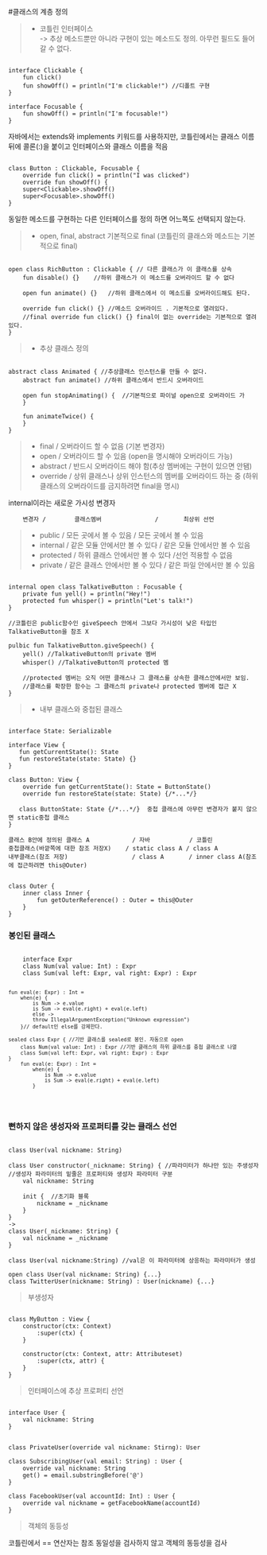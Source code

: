 #클래스의 계층 정의

> - 코틀린 인터페이스<br/>
-> 추상 메소드뿐만 아니라 구현이 있는 메소드도 정의. 아무런 필드도 들어갈 수 없다.

<pre><code>
interface Clickable {
    fun click()
    fun showOff() = println("I'm clickable!") //디폴트 구현
}

interface Focusable {
    fun showOff() = println("I'm focusable!")
}
</code></pre>

자바에서는 extends와 implements 키워드를 사용하지만, 코틀린에서는 클래스 이름 뒤에 콜론(:)을 붙이고 인터페이스와 클래스 이름을 적음
<pre><code>
class Button : Clickable, Focusable {
    override fun click() = println("I was clicked")
    override fun showOff() {
    super<<span>Clickable</span>>.showOff()
    super<<span>Focusable</span>>.showOff()
}
</code></pre>

동일한 메소드를 구현하는 다른 인터페이스를 정의 하면 어느쪽도 선택되지 않는다.

> -  open, final, abstract 기본적으로 final (코틀린의 클래스와 메소드는 기본적으로 final)

<pre><code>
open class RichButton : Clickable { // 다른 클래스가 이 클래스를 상속
    fun disable() {}    //하위 클래스가 이 메소드를 오버라이드 할 수 없다
    
    open fun animate() {}   //하위 클래스에서 이 메소드를 오버라이드해도 된다.
    
    override fun click() {} //메소드 오버라이드 . 기본적으로 열려있다.
    //final override fun click() {} final이 없는 override는 기본적으로 열려있다.
}
</code></pre>

> - 추상 클래스 정의
<pre><code>
abstract class Animated { //추상클래스 인스턴스를 만들 수 없다.
    abstract fun animate() //하위 클래스에서 반드시 오버라이드
    
    open fun stopAnimating() {  //기본적으로 파이널 open으로 오버라이드 가
    }
    
    fun animateTwice() {
    }
}
</code></pre>

> - final / 오버라이드 할 수 없음 (기본 변경자)    
> - open / 오버라이드 할 수 있음 (open을 명시해야 오버라이드 가능)
> - abstract / 반드시 오버라이드 해야 함(추상 멤버에는 구현이 있으면 안됌)
> - override / 상위 클래스나 상위 인스턴스의 멤버를 오버라이드 하는 중 (하위 클래스의 오버라이드를 금지하려면 final을 명시)

internal이라는 새로운 가시성 변경자

        변경자 /        클래스멤버               /       최상위 선언   
> - public / 모든 곳에서 볼 수 있음                   / 모든 곳에서 볼 수 있음
> - internal / 같은 모듈 안에서만 볼 수 있다 / 같은 모듈 안에서만 볼 수 있음
> - protected / 하위 클래스 안에서만 볼 수 있다  /선언 적용할 수 없음
> - private / 같은 클래스 안에서만 볼 수 있다    / 같은 파일 안에서만 볼 수 있음

<pre><code>
internal open class TalkativeButton : Focusable {
    private fun yell() = println("Hey!")
    protected fun whisper() = println("Let's talk!")
}

//코틀린은 public함수인 giveSpeech 안에서 그보다 가시성이 낮은 타입인 TalkativeButton을 참조 X 

pulbic fun TalkativeButton.giveSpeech() {
    yell() //TalkativeButton의 private 멤버
    whisper() //TalkativeButton의 protected 멤
    
    //protected 멤버는 오직 어떤 클래스나 그 클래스를 상속한 클래스안에서만 보임.
    //클래스를 확장한 함수는 그 클래스의 private나 protected 멤버에 접근 X
}
</code></pre>

> - 내부 클래스와 중첩된 클래스
<pre><code>
interface State: Serializable

interface View {
   fun getCurrentState(): State
   fun restoreState(state: State) {}
}

class Button: View {
    override fun getCurrentState(): State = ButtonState()
    override fun restoreState(state: State) {/*...*/}
    
   class ButtonState: State {/*...*/}  중첩 클래스에 아무런 변경자가 붙지 않으면 static중첩 클래스
}
</code></pre>
    
    클래스 B안에 정의된 클래스 A            / 자바           / 코틀린
    중첩클래스(바깥쪽에 대한 참조 저장X)    / static class A / class A
    내부클래스(참조 저장)                  / class A       / inner class A(참조에 접근하려면 this@Outer)
    
<pre><code>
class Outer {
    inner class Inner {
        fun getOuterReference() : Outer = this@Outer
    }
}
</code></pre>


<h3>봉인된 클래스</h3>
<pre><code>
    interface Expr
    class Num(val value: Int) : Expr
    class Sum(val left: Expr, val right: Expr) : Expr
    
    fun eval(e: Expr) : Int =
        when(e) {
            is Num -> e.value
            is Sum -> eval(e.right) + eval(e.left)
            else ->
            throw IllegalArgumentException("Unknown expression") 
        }// default인 else를 강제한다.
        
    sealed class Expr { //기반 클래스를 sealed로 봉인. 자동으로 open
        class Num(val value: Int) : Expr //기반 클래스의 하위 클래스를 중첩 클래스로 나열
        class Sum(val left: Expr, val right: Expr) : Expr
    }
        fun eval(e: Expr) : Int =
            when(e) {
                is Num -> e.value
                is Sum -> eval(e.right) + eval(e.left) 
            }
</code></pre>

<h3>뻔하지 않은 생성자와 프로퍼티를 갖는 클래스 선언</h3>

<pre><code>
class User(val nickname: String)

class User constructor(_nickname: String) { //파라미터가 하나만 있는 주생성자
//생성자 파라미터의 밑줄은 프로퍼티와 생성자 파라미터 구분
    val nickname: String
    
    init {  //초기화 블록
        nickname = _nickname
    }
}
->
class User(_nickname: String) {
    val nickname = _nickname
}

class User(val nickname:String) //val은 이 파라미터에 상응하는 파라미터가 생성

open class User(val nickname: String) {...}
class TwitterUser(nickname: String) : User(nickname) {...}
</code></pre>

> 부생성자
<pre><code>
class MyButton : View {
    constructor(ctx: Context)
        :super(ctx) {
    }
    
    constructor(ctx: Context, attr: Attributeset)
        :super(ctx, attr) {
    }
}
</code></pre>


> 인터페이스에 추상 프로퍼티 선언
<pre><code>
interface User {
    val nickname: String
}


class PrivateUser(override val nickname: Stirng): User

class SubscribingUser(val email: String) : User {
    override val nickname: String
    get() = email.substringBefore('@')
}

class FacebookUser(val accountId: Int) : User {
    override val nickname = getFacebookName(accountId)
}
</code></pre>

> 객체의 동등성

코틀린에서 == 연산자는 참조 동일성을 검사하지 않고 객체의 동등성을 검사 